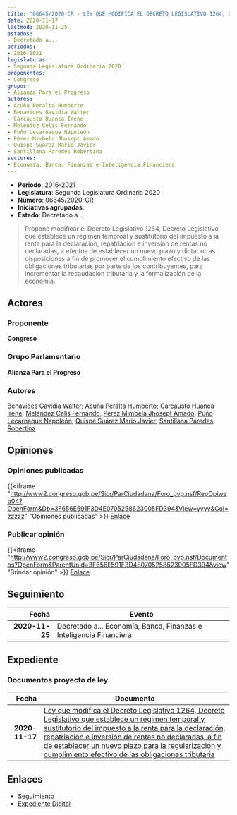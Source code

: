 ```yaml
---
title: "06645/2020-CR - LEY QUE MODIFICA EL DECRETO LEGISLATIVO 1264, DECRETO LEGISLATIVO QUE ESTABLECE UN RÉGIMEN TEMPORAL Y SUSTITUTORIO DEL IMPUESTO A LA RENTA PARA LA DECLARACIÓN, REPATRIACIÓN E INVERSIÓN DE RENTAS NO DECLARADAS, A FIN DE ESTABLECER UN NUEVO PLAZO PARA LA REGULARIZACIÓN Y CUMPLIMIENTO EFECTIVO DE LAS OBLIGACIONES TRIBUTARIAS"
date: 2020-11-17
lastmod: 2020-11-25
estados:
- Decretado a...
periodos:
- 2016-2021
legislaturas:
- Segunda Legislatura Ordinaria 2020
proponentes:
- Congreso
grupos:
- Alianza Para el Progreso
autores:
- Acuña Peralta Humberto
- Benavides Gavidia Walter
- Carcausto Huanca Irene
- Meléndez Celis Fernando
- Puño Lecarnaque Napoleón
- Pérez Mimbela Jhosept Amado
- Quispe Suárez Mario Javier
- Santillana Paredes Robertina
sectores:
- Economía, Banca, Finanzas e Inteligencia Financiera
---
```

- **Periodo**: 2016-2021
- **Legislatura**: Segunda Legislatura Ordinaria 2020
- **Número**: 06645/2020-CR
- **Iniciativas agrupadas**: 
- **Estado**: Decretado a...

> Propone modificar el Decreto Legislativo 1264, Decreto Legislativo que establece un régimen temproal y sustitutorio del impuesto a la renta para la declaración, repatriación e inversión de rentas no declaradas, a efectos de establecer un nuevo plazo y dictar otras disposiciones a fin de promover el cumplimiento efectivo de las obligaciones tributarias por parte de los contribuyentes, para incrementar la recaudación tributaria y la formalización de la economía.


## Actores

### Proponente

**Congreso**

### Grupo Parlamentario

**Alianza Para el Progreso**

### Autores

[Benavides Gavidia Walter](mailto:mailto:wbenavides@congreso.gob.pe); [Acuña Peralta Humberto](mailto:mailto:hacuna@congreso.gob.pe); [Carcausto Huanca Irene](mailto:mailto:icarcausto@congreso.gob.pe); [Meléndez Celis Fernando](mailto:mailto:fmelendez@congreso.gob.pe); [Pérez Mimbela Jhosept Amado](mailto:mailto:jperezm@congreso.gob.pe); [Puño Lecarnaque Napoleón](mailto:mailto:npuno@congreso.gob.pe); [Quispe Suárez Mario Javier](mailto:mailto:yquispe@congreso.gob.pe); [Santillana Paredes Robertina](mailto:mailto:rsantillana@congreso.gob.pe)

## Opiniones

### Opiniones publicadas

{{<iframe "http://www2.congreso.gob.pe/Sicr/ParCiudadana/Foro_pvp.nsf/RepOpiweb04?OpenForm&Db=3F656E591F3D4E0705258623005FD394&View=yyyy&Col=zzzzz" "Opiniones publicadas" >}}
[Enlace](http://www2.congreso.gob.pe/Sicr/ParCiudadana/Foro_pvp.nsf/RepOpiweb04?OpenForm&Db=3F656E591F3D4E0705258623005FD394&View=yyyy&Col=zzzzz)

### Publicar opinión

{{<iframe "http://www2.congreso.gob.pe/Sicr/ParCiudadana/Foro_pvp.nsf/Documentos?OpenForm&ParentUnid=3F656E591F3D4E0705258623005FD394&view" "Brindar opinión" >}}
[Enlace](http://www2.congreso.gob.pe/Sicr/ParCiudadana/Foro_pvp.nsf/Documentos?OpenForm&ParentUnid=3F656E591F3D4E0705258623005FD394&view)


## Seguimiento

| Fecha | Evento |
|------:|--------|
| **2020-11-25** | Decretado a... Economía, Banca, Finanzas e Inteligencia Financiera |

## Expediente

### Documentos proyecto de ley

| Fecha | Documento |
|------:|-----------|
| **2020-11-17** | [Ley que modifica el Decreto Legislativo 1264, Decreto Legislativo que establece un régimen temporal y sustitutorio del impuesto a la renta para la declaración, repatriación e inversión de rentas no declaradas, a fin de establecer un nuevo plazo para la regularización y cumplimiento efectivo de las obligaciones tributaria](https://leyes.congreso.gob.pe/Documentos/2016_2021/Proyectos_de_Ley_y_de_Resoluciones_Legislativas/PL0664420201116.pdf) |

## Enlaces

- [Seguimiento](http://www2.congreso.gob.pe/Sicr/TraDocEstProc/CLProLey2016.nsf/f7fff46988ca05b1052578e100829cc7/b10a4876e907d0f60525862300559e4a?OpenDocument)
- [Expediente Digital](http://www2.congreso.gob.pe/Sicr/TraDocEstProc/Expvirt_2011.nsf/visbusqptramdoc1621/06645?opendocument)


